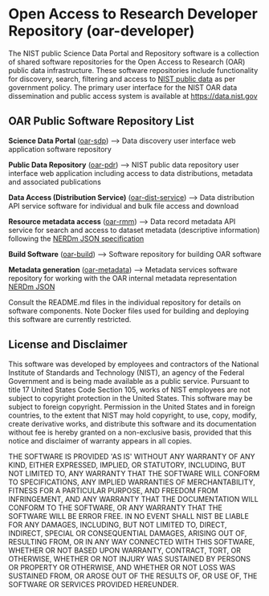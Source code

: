 # Open Access to Research Developer Repository (oar-developer)

The NIST public Science Data Portal and Repository software is a collection of shared software repositories for the Open Access to Research (OAR) public data infrastructure.   These software repositories include functionality for discovery, search,  filtering and access to [NIST public data](https://www.nist.gov/open) as per government policy.  The primary user interface for the NIST OAR data dissemination and public access system is available at https://data.nist.gov


## OAR Public Software Repository List 

**Science Data Portal** ([oar-sdp](https://github.com/usnistgov/oar-sdp))  --> Data discovery user interface web application software repository

**Public Data Repository** ([oar-pdr](https://github.com/usnistgov/oar-pdr))  --> NIST public data repository user interface web application including access to data distributions,   metadata and associated publications 

**Data Access (Distribution Service)** ([oar-dist-service](https://github.com/usnistgov/oar-dist-service)) --> Data distribution API service software for individual and bulk file access and download

**Resource metadata access** ([oar-rmm](https://github.com/usnistgov/oar-rmm)) --> Data record metadata API service for search and access to dataset metadata (descriptive information) following the [NERDm JSON specification](https://data.nist.gov/od/dm/nerdm/)

**Build Software** ([oar-build](https://github.com/usnistgov/oar-build)) --> Software repository for building OAR software

**Metadata generation** ([oar-metadata](https://github.com/usnistgov/oar-metadata)) --> Metadata services software repository for working with the OAR internal metadata representation [NERDm JSON](https://data.nist.gov/od/dm/nerdm/)

Consult the README.md files in the individual repository for details on software components.    Note Docker files used for building and deploying this software are currently restricted.   

## License and Disclaimer
This software was developed by employees and contractors of the National Institute of Standards and Technology (NIST), an agency of the Federal Government and is being made available as a public service. Pursuant to title 17 United States Code Section 105, works of NIST employees are not subject to copyright protection in the United States. This software may be subject to foreign copyright. Permission in the United States and in foreign countries, to the extent that NIST may hold copyright, to use, copy, modify, create derivative works, and distribute this software and its documentation without fee is hereby granted on a non-exclusive basis, provided that this notice and disclaimer of warranty appears in all copies.

THE SOFTWARE IS PROVIDED 'AS IS' WITHOUT ANY WARRANTY OF ANY KIND, EITHER EXPRESSED, IMPLIED, OR STATUTORY, INCLUDING, BUT NOT LIMITED TO, ANY WARRANTY THAT THE SOFTWARE WILL CONFORM TO SPECIFICATIONS, ANY IMPLIED WARRANTIES OF MERCHANTABILITY, FITNESS FOR A PARTICULAR PURPOSE, AND FREEDOM FROM INFRINGEMENT, AND ANY WARRANTY THAT THE DOCUMENTATION WILL CONFORM TO THE SOFTWARE, OR ANY WARRANTY THAT THE SOFTWARE WILL BE ERROR FREE. IN NO EVENT SHALL NIST BE LIABLE FOR ANY DAMAGES, INCLUDING, BUT NOT LIMITED TO, DIRECT, INDIRECT, SPECIAL OR CONSEQUENTIAL DAMAGES, ARISING OUT OF, RESULTING FROM, OR IN ANY WAY CONNECTED WITH THIS SOFTWARE, WHETHER OR NOT BASED UPON WARRANTY, CONTRACT, TORT, OR OTHERWISE, WHETHER OR NOT INJURY WAS SUSTAINED BY PERSONS OR PROPERTY OR OTHERWISE, AND WHETHER OR NOT LOSS WAS SUSTAINED FROM, OR AROSE OUT OF THE RESULTS OF, OR USE OF, THE SOFTWARE OR SERVICES PROVIDED HEREUNDER.
